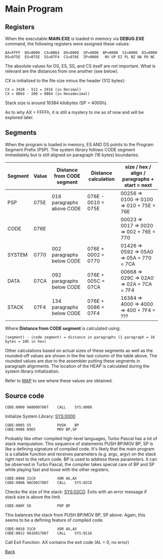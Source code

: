 # Main Program

## Registers

When the executable **MAIN.EXE** is loaded in memory via **DEBUG.EXE** command, the following registers were assigned these values:

```
AX=FFFF  BX=0000  CX=0B64  DX=0000  SP=4000  BP=0000  SI=0000  DI=0000
DS=075E  ES=075E  SS=07F4  CS=076E  IP=0000   NV UP EI PL NZ NA PO NC
```

The absolute values for DS, ES, SS, and CS itself are not important. What is relevant are the distances from one another (see below).

CX is initialized to the file size minus the header (512 bytes):

```
CX = 3428 - 512 = 2916 (in Decimal)
CX = 0D64 - 200 = 0B64 (in Hexadecimal)
```

Stack size is around 16384 kilobytes (SP = 4000h).

As to why AX = FFFFh, it is still a mystery to me as of now and will be explored later.

## Segments

When the program is loaded in memory, ES AND DS points to the Program Segment Prefix (PSP). The system library follows CODE segment immediately but is still aligned on paragraph (16 bytes) boundaries.

|Segment|Value|Distance from CODE segment|Distance calculation |size / hex / align / paragraphs + start = next|
|-------|-----|--------------------------|---------------------|----------------------------------------------|
|PSP    | 075E| 016 paragraphs above CODE|076E - 0010 = 075E   | 00256 => 0100 => 0100 => 010 + 75E = 76E     |
|CODE   | 076E|                          |                     | 00023 => 0017 => 0020 => 002 + 76E = 770     | 
|SYSTEM | 0770| 002 paragraphs below CODE|076E + 0002 = 0770   | 01426 => 0592 => 05A0 => 05A + 770 = 7CA     |
|DATA   | 07CA| 092 paragraphs below CODE|076E + 005C = 07CA   | 00668 => 029C => 02A0 => 02A + 7CA = 7F4     |
|STACK  | 07F4| 134 paragraphs below CODE|076E + 0086 = 07F4   | 16384 => 4000 => 4000 => 400 + 7F4 = ???     |

Where **Distance from CODE segment** is calculated using:

```
(segment) - (code segment) = distance in paragraphs (1 paragraph = 16 bytes = 10h in hex)
```

Other calculations based on actual sizes of these segments as well as the rounded-off values are shown in the the last column of the table above. The rounded values are due to the assembler putting these segments in paragraph alignments. The location of the HEAP is calculated during the system library initialization.

Refer to [MAP](src/MAIN.MAP) to see where these values are obtained.

## Source code

```
CODE:0000 9A00007007    CALL	SYS:0000
```

Initialize System Library: [SYS:0000](0000-INIT.md)

```
CODE:0005 55            PUSH	BP
CODE:0006 89E5          MOV	BP,SP
```

Probably like other compiled high-level languages, Turbo Pascal has a lot of stack manipulation. This sequence of statements PUSH BP/MOV BP, SP is like a defining signature of compiled code. It's likely that the main program is a callable function and receives parameters (e.g. argc, argv) on the stack right next to the return code. BP is used to address these parameters. It can be observed in Turbo Pascal, the compiler takes special care of BP and SP while playing fast and loose with the other registers.

```
CODE:0008 31C0          XOR	AX,AX
CODE:000A 9ACD027007    CALL	SYS:02CD
```

Checks the size of the stack: [SYS:02CD](02CD-CHECK-STACK.md). Exits with an error message if stack size is above the limit.


```
CODE:000F 5D            POP	BP
```

This balances the stack from PUSH BP/MOV BP, SP above. Again, this seems to be a defining feature of compiled code.

```
CODE:0010 31C0          XOR	AX,AX
CODE:0012 9A16017007    CALL	SYS:0116
```

Call Exit Function. AX contains the exit code (AL = 0, no error)

[Back](README.md)
